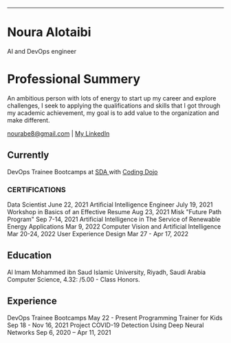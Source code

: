 ---
# Noura Alotaibi

AI and DevOps engineer


# Professional Summery

An ambitious person with lots of energy to start up my career and explore challenges, I seek to applying the qualifications and skills that I got through my academic achievement, my goal is to add value to the organization and make different.

<div id="webaddress">
<a href="chandradeoarya@gmail.com">nourabe8@gmail.com</a>
| <a href="https://www.linkedin.com/in/noura-alotaibi-5980bb18a">My LinkedIn</a>
</div>


## Currently

DevOps Trainee Bootcamps at <a href="https://sda.edu.sa/">SDA </a> with <a href="https://www.codingdojo.com/"> Coding Dojo</a>

### CERTIFICATIONS

Data Scientist                                                                                                                                          June 22, 2021 
Artificial Intelligence Engineer                                                                                                                   July 19, 2021                                                      
Workshop in Basics of an Effective Resume                                                                                            Aug 23, 2021
Misk "Future Path Program"                                                                                                                  Sep 7-14, 2021
Artificial Intelligence in The Service of Renewable Energy Applications                                                    Mar 9, 2022 
Computer Vision and Artificial Intelligence                                                                                          Mar 20-24, 2022
User Experience Design                                                                                                              Mar 27 - Apr 17, 2022



## Education

Al Imam Mohammed ibn Saud Islamic University, Riyadh, Saudi Arabia
Computer Science, 4.32: /5.00 - Class Honors.


## Experience

DevOps Trainee Bootcamps                                                                                                               May 22 - Present
Programming Trainer for Kids                                                                                                    Sep 18 - Nov 16, 2021 
Project COVID-19 Detection Using Deep Neural Networks                                               Sep 6, 2020 – Apr 11, 2021


<!-- ### Footer

Last updated: June 2022 -->

